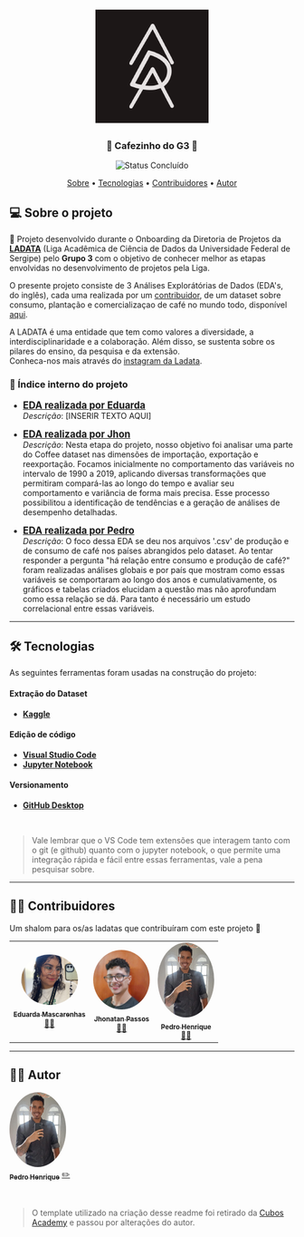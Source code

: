 <h1 align="center">
    <img alt="LADATA" title="#LADATA" src=".\imagens\ladata-logo.png" />
</h1>

<h3 align="center"> 
	🚧 Cafezinho do G3 🚧
</h3>

<p align="center">
	<img alt="Status Concluído" src="https://img.shields.io/badge/STATUS-CONCLU%C3%8DDO-brightgreen">
</p>

<p align="center">
 <a href="#-sobre-o-projeto">Sobre</a> • 
 <a href="#-tecnologias">Tecnologias</a> • 
 <a href="#-contribuidores">Contribuidores</a> • 
 <a href="#️-autor">Autor</a>
</p>


## 💻 Sobre o projeto

📄 Projeto desenvolvido durante o Onboarding da Diretoria de Projetos da [**LADATA**](https://github.com/ladata-ufs) (Liga Acadêmica de Ciência de Dados da Universidade Federal de Sergipe) pelo **Grupo 3** com o objetivo de conhecer melhor as etapas envolvidas no desenvolvimento de projetos pela Liga.

O presente projeto consiste de 3 Análises Explorátórias de Dados (EDA's, do inglês), cada uma realizada por um [contribuidor](#-contribuidores), de um dataset sobre consumo, plantação e comercializaçao de café no mundo todo, disponível [aqui](https://www.kaggle.com/datasets/michals22/coffee-dataset).

A LADATA é uma entidade que tem como valores a diversidade, a interdisciplinaridade e a colaboração. Além disso, se sustenta sobre os pilares do ensino, da pesquisa e da extensão.   
Conheca-nos mais através do [instagram da Ladata](https://www.instagram.com/ladata.ufs/).


### 🎏 Índice interno do projeto

- **<span style="font-size: 1.2em;">[EDA realizada por Eduarda](https://github.com/ladata-ufs/Cafezinho-G3/tree/main/A-import-reexport-duda)</span>**   
_Descrição_: [INSERIR TEXTO AQUI] 

-  **<span style="font-size: 1.2em;">[EDA realizada por Jhon](https://github.com/ladata-ufs/Cafezinho-G3/tree/main/A-multianalise-jhon)</span>**   
_Descrição_: Nesta etapa do projeto, nosso objetivo foi analisar uma parte do Coffee dataset nas dimensões de importação, exportação e reexportação. Focamos inicialmente no comportamento das variáveis no intervalo de 1990 a 2019, aplicando diversas transformações que permitiram compará-las ao longo do tempo e avaliar seu comportamento e variância de forma mais precisa. Esse processo possibilitou a identificação de tendências e a geração de análises de desempenho detalhadas.

- **<span style="font-size: 1.2em;">[EDA realizada por Pedro](https://github.com/ladata-ufs/Cafezinho-G3/tree/main/A-consumo-producao-pedro)</span>**   
_Descrição_: O foco dessa EDA se deu nos arquivos '.csv' de produção e de consumo de café nos países abrangidos pelo dataset. Ao tentar responder a pergunta "há relação entre consumo e produção de café?" foram realizadas análises globais e por país que mostram como essas variáveis se comportaram ao longo dos anos e cumulativamente, os gráficos e tabelas criados elucidam a questão mas não aprofundam como essa relação se dá. Para tanto é necessário um estudo correlacional entre essas variáveis.



---

## 🛠 Tecnologias

As seguintes ferramentas foram usadas na construção do projeto:

#### **Extração do Dataset**
-   **[Kaggle](https://www.kaggle.com/)**

#### **Edição de código** 

-   **[Visual Studio Code](https://code.visualstudio.com/)**
-   **[Jupyter Notebook](https://jupyter.org/)**

#### **Versionamento**
-   **[GitHub Desktop](https://desktop.github.com/)**

&nbsp;

> Vale lembrar que o VS Code tem extensões que interagem tanto com o git (e github) quanto com o jupyter notebook, o que permite uma integração rápida e fácil entre essas ferramentas, vale a pena pesquisar sobre.


---

## 👨‍💻 Contribuidores

Um shalom para os/as ladatas que contribuíram com este projeto 👏

<table>
  <tr>
    <td align="center"><a href="https://github.com/dudxyz"><img style="border-radius: 50%;" src=".\imagens\duda-jpg.jpg" width="100px;" alt=""/><br /><sub><b>Eduarda Mascarenhas</b></sub></a><br /><a href="https://github.com/dudxyz" title="Eduarda Mascarenhas">👩‍💻</a></td>
    <td align="center"><a href="https://github.com/JhonatanPassos97"><img style="border-radius: 50%;" src=".\imagens\jhon-jpg.jpg" width="100px;" alt=""/><br /><sub><b>Jhonatan Passos </b></sub></a><br /><a href="https://github.com/JhonatanPassos97" title="Jhonatan Passos">👨‍💻</a></td>
    <td align="center"><a href="https://github.com/pedro-niHiL"><img style="border-radius: 50%;" src=".\imagens\pedro-jpg.jpg" width="100px;" alt=""/><br /><sub><b>Pedro Henrique</b></sub></a><br /><a href="https://github.com/pedro-niHiL" title="Pedro Henrique">👨‍💻</a>
    </td>
    
    
    
    
  </tr>
</table>

---

## 🧙‍♂️ Autor

<a href="https://github.com/pedro-niHiL">
 <img style="border-radius: 50%;" src=".\imagens\pedro-jpg.jpg" width="100px;" alt=""/>
 <br />
 <sub><b>Pedro Henrique</b></sub></a> <a href="https://github.com/pedro-niHiL" title="Pedro Henrique">✏️</a>
 <br />

&nbsp;

>O template utilizado na criação desse readme foi retirado da [Cubos Academy](https://github.com/cubos-academy/academy-template-readme-projects#readme) e passou por alterações do autor.

